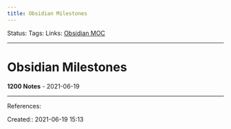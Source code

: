 ```yaml
---
title: Obsidian Milestones
---
```

Status:
Tags: 
Links: [Obsidian MOC](out/obsidian-moc.md)
___
# Obsidian Milestones
**1200 Notes** - 2021-06-19 
___
References:

Created:: 2021-06-19 15:13